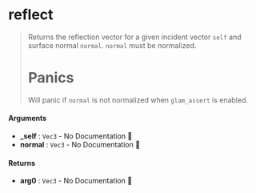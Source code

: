 # reflect

>  Returns the reflection vector for a given incident vector `self` and surface normal
>  `normal`.
>  `normal` must be normalized.
>  # Panics
>  Will panic if `normal` is not normalized when `glam_assert` is enabled.

#### Arguments

- **\_self** : `Vec3` \- No Documentation 🚧
- **normal** : `Vec3` \- No Documentation 🚧

#### Returns

- **arg0** : `Vec3` \- No Documentation 🚧